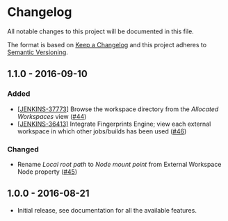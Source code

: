 # Changelog
All notable changes to this project will be documented in this file.

The format is based on [Keep a Changelog](http://keepachangelog.com/) 
and this project adheres to [Semantic Versioning](http://semver.org/).

## 1.1.0 - 2016-09-10
### Added
- [[JENKINS-37773]](https://issues.jenkins-ci.org/browse/JENKINS-37773) Browse the workspace directory from the 
_Allocated Workspaces_ view ([#44](https://github.com/jenkinsci/external-workspace-manager-plugin/pull/44))
- [[JENKINS-36413]](https://issues.jenkins-ci.org/browse/JENKINS-36413) Integrate Fingerprints Engine; view each 
external workspace in which other jobs/builds has been used 
([#46](https://github.com/jenkinsci/external-workspace-manager-plugin/pull/46))

### Changed
- Rename _Local root path_ to _Node mount point_ from External Workspace Node property
([#45](https://github.com/jenkinsci/external-workspace-manager-plugin/pull/45))

## 1.0.0 - 2016-08-21

- Initial release, see documentation for all the available features.
